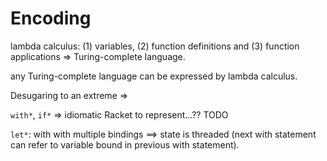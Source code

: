 # Encoding

lambda calculus: (1) variables, (2) function definitions and (3) function applications => Turing-complete language.

any Turing-complete language can be expressed by lambda calculus.

Desugaring to an extreme =>

`with*`, `if*` => idiomatic Racket to represent...?? TODO

`let*`: with with multiple bindings ==> state is threaded (next with statement can refer to variable bound in previous with statement).
